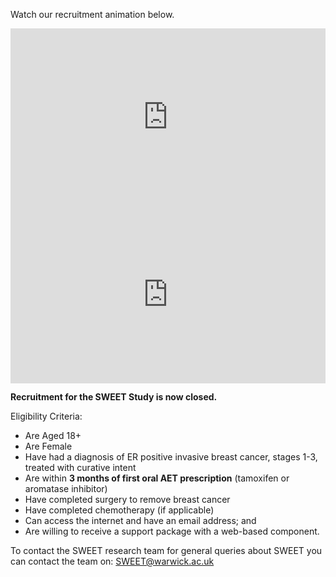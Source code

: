 Watch our recruitment animation below.   

<div style="padding:56.25% 0 0 0;position:relative;"><iframe src="https://player.vimeo.com/video/1045043958?badge=0&amp;autopause=0&amp;player_id=0&amp;app_id=58479"                                             style="position:absolute;top:0;left:0;width:100%;height:100%;" frameborder="0" allow="autoplay; fullscreen; picture-in-picture" allowfullscreen></iframe></div><script src="https://player.vimeo.com/api/player.js"></script>

<div style="padding:56.25% 0 0 0;position:relative;"><iframe src="https://player.vimeo.com/video/1045041824?badge=0&amp;autopause=0&amp;player_id=0&amp;app_id=58479" style="position:absolute;top:0;left:0;width:100%;height:100%;" frameborder="0" allow="autoplay; fullscreen; picture-in-picture" allowfullscreen></iframe></div><script src="https://player.vimeo.com/api/player.js"></script>

<b>Recruitment for the SWEET Study is now closed.</b>

Eligibility Criteria:

- Are Aged 18+
- Are Female
- Have had a diagnosis of ER positive invasive breast cancer, stages 1-3, treated with curative intent
- Are within <b>3 months of first oral AET prescription</b> (tamoxifen or aromatase inhibitor)
- Have completed surgery to remove breast cancer
- Have completed chemotherapy (if applicable)
- Can access the internet and have an email address; and
- Are willing to receive a support package with a web-based component.


To contact the SWEET research team for general queries about SWEET you can contact the team on:  [SWEET@warwick.ac.uk ](mailto:SWEET@warwick.ac.uk)

